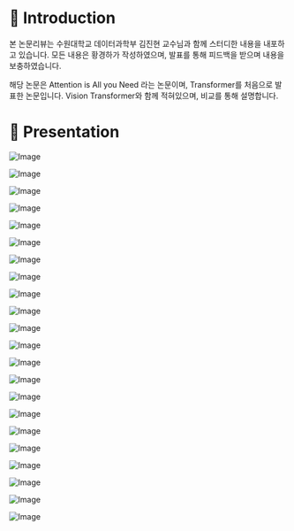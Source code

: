 # 📌 Introduction

본 논문리뷰는 수원대학교 데이터과학부 김진현 교수님과 함께 스터디한 내용을 내포하고 있습니다.
모든 내용은 황경하가 작성하였으며, 발표를 통해 피드백을 받으며 내용을 보충하였습니다.

해당 논문은 Attention is All you Need 라는 논문이며, Transformer를 처음으로 발표한 논문입니다.
Vision Transformer와 함께 적혀있으며, 비교를 통해 설명합니다.

# 🚀 Presentation

![Image](https://github.com/user-attachments/assets/60185547-bac1-4506-a3c8-9cfd4844d41b)

![Image](https://github.com/user-attachments/assets/f9b14bec-55e6-4529-9290-4677eed94eca)

![Image](https://github.com/user-attachments/assets/3a660241-f291-4d40-8dea-5a627b41bc7e)

![Image](https://github.com/user-attachments/assets/9921822b-bff1-47b6-9ad8-c8a9634c3d22)

![Image](https://github.com/user-attachments/assets/2c9b0d0e-c232-4b87-86a9-e60332abc448)

![Image](https://github.com/user-attachments/assets/683e6012-e203-46b6-ad86-84ab1be4fc36)

![Image](https://github.com/user-attachments/assets/f7554375-860c-42fd-b140-9740206099d0)

![Image](https://github.com/user-attachments/assets/53932aca-c519-40cb-9baf-49ed957ca5e7)

![Image](https://github.com/user-attachments/assets/6f625a50-ec18-4fde-83c4-8ee8b858a1eb)

![Image](https://github.com/user-attachments/assets/de3a4181-2c53-4f29-968e-e5c1a033ba6b)

![Image](https://github.com/user-attachments/assets/fa4b272d-fdf2-4f11-9c6e-630abcb33f29)

![Image](https://github.com/user-attachments/assets/160f091e-2d19-4942-a21a-da0ecf10fe86)

![Image](https://github.com/user-attachments/assets/e90ed581-d216-420b-9f1f-e9ace7e8febb)

![Image](https://github.com/user-attachments/assets/43a48828-1854-4a98-8a97-9e3adcbc1266)

![Image](https://github.com/user-attachments/assets/d19e09de-fc53-42e4-87ba-11fefe285a54)

![Image](https://github.com/user-attachments/assets/86c5392f-b009-4ff2-bb27-b0d3b7d9d054)

![Image](https://github.com/user-attachments/assets/e502035c-f53a-432c-81ce-52f2b044c69d)

![Image](https://github.com/user-attachments/assets/2900ae5c-20db-415f-8db5-ce997590b434)

![Image](https://github.com/user-attachments/assets/b7b0c92a-d439-4b75-b9d5-2d91c92792d5)

![Image](https://github.com/user-attachments/assets/851214c5-63d5-4eea-873f-20ae48e7ebba)

![Image](https://github.com/user-attachments/assets/0a45c860-f765-426b-a1b8-e70ca18cd0c4)

![Image](https://github.com/user-attachments/assets/43f5bc0f-f421-4791-9ba4-2abef1b3660c)
